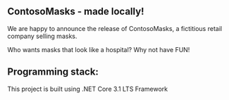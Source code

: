 ## ContosoMasks - made locally!

We are happy to announce the release of ContosoMasks, a fictitious retail company selling masks. 

Who wants masks that look like a hospital? Why not have FUN!

## Programming stack:
This project is built using .NET Core 3.1 LTS Framework

